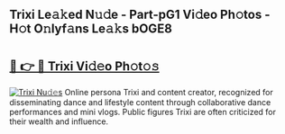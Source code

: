## Trixi Le𝚊𝚔ed N𝚞𝚍e - Part-pG1 Vi𝚍eo Ph𝚘tos - H𝚘t O𝚗lyf𝚊ns Le𝚊𝚔s bOGE8

# <h2><a href="http://hf8fy2r.feru.top/?c=Trixi">🔗 👉 🔴 Trixi Vi𝚍𝚎o Ph𝚘t𝚘𝚜</a></h2>

[![Trixi Nu𝚍𝚎s](https://i.imgur.com/0TWrTi3.gif)](http://hf8fy2r.feru.top/?c=Trixi)
Online persona Trixi and content creator, recognized for disseminating dance and lifestyle content through collaborative dance performances and mini vlogs. Public figures Trixi are often criticized for their wealth and influence. 
